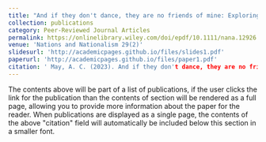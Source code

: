 ```yaml
---
title: "And if they don't dance, they are no friends of mine: Exploring boundaries of national identity."
collection: publications
category: Peer-Reviewed Journal Articles
permalink: https://onlinelibrary.wiley.com/doi/epdf/10.1111/nana.12926
venue: 'Nations and Nationalism 29(2)'
slidesurl: 'http://academicpages.github.io/files/slides1.pdf'
paperurl: 'http://academicpages.github.io/files/paper1.pdf'
citation: ' May, A. C. (2023). And if they don't dance, they are no friends of mine: Exploring boundaries of national identity. Nations and Nationalism, 29(2), 579–597. https://doi.org/10.1111/nana.12926'
---
```


The contents above will be part of a list of publications, if the user clicks the link for the publication than the contents of section will be rendered as a full page, allowing you to provide more information about the paper for the reader. When publications are displayed as a single page, the contents of the above "citation" field will automatically be included below this section in a smaller font.